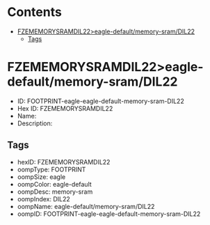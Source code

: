 



Contents
========

* [FZEMEMORYSRAMDIL22>eagle-default/memory-sram/DIL22](#fzememorysramdil22eagle-defaultmemory-sramdil22)
	* [Tags](#tags)

# FZEMEMORYSRAMDIL22>eagle-default/memory-sram/DIL22

- ID: FOOTPRINT-eagle-eagle-default-memory-sram-DIL22
- Hex ID: FZEMEMORYSRAMDIL22
- Name: 
- Description: 

## Tags

- hexID: FZEMEMORYSRAMDIL22
- oompType: FOOTPRINT
- oompSize: eagle
- oompColor: eagle-default
- oompDesc: memory-sram
- oompIndex: DIL22
- oompName: eagle-default/memory-sram/DIL22
- oompID: FOOTPRINT-eagle-eagle-default-memory-sram-DIL22
